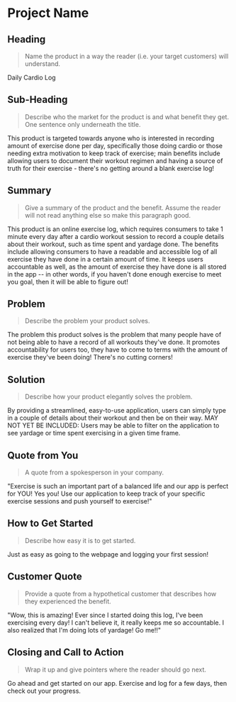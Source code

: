 # Project Name #

<!--
> This material was originally posted [here](http://www.quora.com/What-is-Amazons-approach-to-product-development-and-product-management). It is reproduced here for posterities sake.

There is an approach called "working backwards" that is widely used at Amazon. They work backwards from the customer, rather than starting with an idea for a product and trying to bolt customers onto it. While working backwards can be applied to any specific product decision, using this approach is especially important when developing new products or features.

For new initiatives a product manager typically starts by writing an internal press release announcing the finished product. The target audience for the press release is the new/updated product's customers, which can be retail customers or internal users of a tool or technology. Internal press releases are centered around the customer problem, how current solutions (internal or external) fail, and how the new product will blow away existing solutions.

If the benefits listed don't sound very interesting or exciting to customers, then perhaps they're not (and shouldn't be built). Instead, the product manager should keep iterating on the press release until they've come up with benefits that actually sound like benefits. Iterating on a press release is a lot less expensive than iterating on the product itself (and quicker!).

If the press release is more than a page and a half, it is probably too long. Keep it simple. 3-4 sentences for most paragraphs. Cut out the fat. Don't make it into a spec. You can accompany the press release with a FAQ that answers all of the other business or execution questions so the press release can stay focused on what the customer gets. My rule of thumb is that if the press release is hard to write, then the product is probably going to suck. Keep working at it until the outline for each paragraph flows.

Oh, and I also like to write press-releases in what I call "Oprah-speak" for mainstream consumer products. Imagine you're sitting on Oprah's couch and have just explained the product to her, and then you listen as she explains it to her audience. That's "Oprah-speak", not "Geek-speak".

Once the project moves into development, the press release can be used as a touchstone; a guiding light. The product team can ask themselves, "Are we building what is in the press release?" If they find they're spending time building things that aren't in the press release (overbuilding), they need to ask themselves why. This keeps product development focused on achieving the customer benefits and not building extraneous stuff that takes longer to build, takes resources to maintain, and doesn't provide real customer benefit (at least not enough to warrant inclusion in the press release).
 -->

## Heading ##
  > Name the product in a way the reader (i.e. your target customers) will understand.

  Daily Cardio Log

## Sub-Heading ##
  > Describe who the market for the product is and what benefit they get. One sentence only underneath the title.

  This product is targeted towards anyone who is interested in recording amount of exercise done per day, specifically those doing cardio or those needing extra motivation to keep track of exercise; main benefits include allowing users to document their workout regimen and having a source of truth for their exercise - there's no getting around a blank exercise log!

## Summary ##
  > Give a summary of the product and the benefit. Assume the reader will not read anything else so make this paragraph good.

  This product is an online exercise log, which requires consumers to take 1 minute every day after a cardio workout session to record a couple details about their workout, such as time spent and yardage done. The benefits include allowing consumers to have a readable and accessible log of all exercise they have done in a certain amount of time. It keeps users accountable as well, as the amount of exercise they have done is all stored in the app -- in other words, if you haven't done enough exercise to meet you goal, then it will be able to figure out!

## Problem ##
  > Describe the problem your product solves.

The problem this product solves is the problem that many people have of not being able to have a record of all workouts they've done. It promotes accountability for users too, they have to come to terms with the amount of exercise they've been doing! There's no cutting corners!

## Solution ##
  > Describe how your product elegantly solves the problem.

By providing a streamlined, easy-to-use application, users can simply type in a couple of details about their workout and then be on their way. MAY NOT YET BE INCLUDED: Users may be able to filter on the application to see yardage or time spent exercising in a given time frame.

## Quote from You ##
  > A quote from a spokesperson in your company.

"Exercise is such an important part of a balanced life and our app is perfect for YOU! Yes you! Use our application to keep track of your specific exercise sessions and push yourself to exercise!"

## How to Get Started ##
  > Describe how easy it is to get started.

Just as easy as going to the webpage and logging your first session!

## Customer Quote ##
  > Provide a quote from a hypothetical customer that describes how they experienced the benefit.

  "Wow, this is amazing! Ever since I started doing this log, I've been exercising every day! I can't believe it, it really keeps me so accountable. I also realized that I'm doing lots of yardage! Go me!!"

## Closing and Call to Action ##
  > Wrap it up and give pointers where the reader should go next.

Go ahead and get started on our app. Exercise and log for a few days, then check out your progress.
